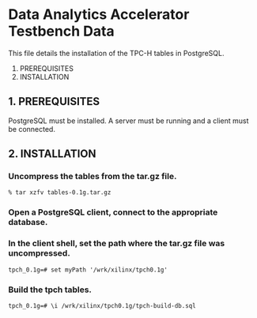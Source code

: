 Data Analytics Accelerator Testbench Data
============================================

This file details the installation of the TPC-H tables in PostgreSQL.

1. PREREQUISITES
2. INSTALLATION

## 1. PREREQUISITES
PostgreSQL must be installed. A server must be running and a client must be connected.

## 2. INSTALLATION

### Uncompress the tables from the tar.gz file.
```
% tar xzfv tables-0.1g.tar.gz
```

### Open a PostgreSQL client, connect to the appropriate database.

### In the client shell, set the path where the tar.gz file was uncompressed.
```
tpch_0.1g=# set myPath '/wrk/xilinx/tpch0.1g'
```

### Build the tpch tables.
```
tpch_0.1g=# \i /wrk/xilinx/tpch0.1g/tpch-build-db.sql
```
